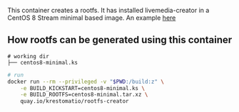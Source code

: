 This container creates a rootfs. It has installed livemedia-creator in a CentOS 8 Stream minimal based image. An example [here](https://github.com/krestomatio/container_builder/tree/master/rootfs-creator)

## How rootfs can be generated using this container
```
# working dir
├── centos8-minimal.ks
```
```bash
# run
docker run --rm --privileged -v "$PWD:/build:z" \
    -e BUILD_KICKSTART=centos8-minimal.ks \
    -e BUILD_ROOTFS=centos8-minimal.tar.xz \
    quay.io/krestomatio/rootfs-creator
```
